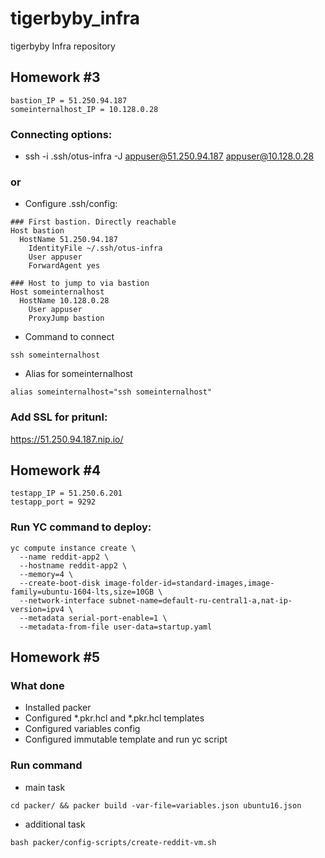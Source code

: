 # tigerbyby_infra
tigerbyby Infra repository

## Homework #3
```
bastion_IP = 51.250.94.187  
someinternalhost_IP = 10.128.0.28
```

### Connecting options:
- ssh -i .ssh/otus-infra -J  appuser@51.250.94.187 appuser@10.128.0.28
### or
- Configure .ssh/config:
```
### First bastion. Directly reachable
Host bastion
  HostName 51.250.94.187
    IdentityFile ~/.ssh/otus-infra
    User appuser
    ForwardAgent yes

### Host to jump to via bastion
Host someinternalhost
  HostName 10.128.0.28
    User appuser
    ProxyJump bastion
```
- Command to connect
```
ssh someinternalhost
```
- Alias for someinternalhost
```
alias someinternalhost="ssh someinternalhost"
```

### Add SSL for pritunl:
https://51.250.94.187.nip.io/

## Homework #4

```
testapp_IP = 51.250.6.201
testapp_port = 9292
```

### Run YC command to deploy:
```
yc compute instance create \
  --name reddit-app2 \
  --hostname reddit-app2 \
  --memory=4 \
  --create-boot-disk image-folder-id=standard-images,image-family=ubuntu-1604-lts,size=10GB \
  --network-interface subnet-name=default-ru-central1-a,nat-ip-version=ipv4 \
  --metadata serial-port-enable=1 \
  --metadata-from-file user-data=startup.yaml
```

## Homework #5

### What done 
- Installed packer
- Configured *.pkr.hcl  and *.pkr.hcl templates
- Configured variables config
- Configured immutable template and run yc script
### Run command
- main task
```
cd packer/ && packer build -var-file=variables.json ubuntu16.json
```
- additional task
```
bash packer/config-scripts/create-reddit-vm.sh
```

